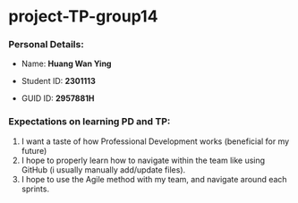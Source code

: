# project-TP-group14


### Personal Details:
- Name: **Huang Wan Ying**

- Student ID: **2301113**

- GUID ID: **2957881H**


### Expectations on learning PD and TP:
1. I want a taste of how Professional Development works (beneficial for my future)
2. I hope to properly learn how to navigate within the team like using GitHub (i usually manually add/update files).
3. I hope to use the Agile method with my team, and navigate around each sprints.

